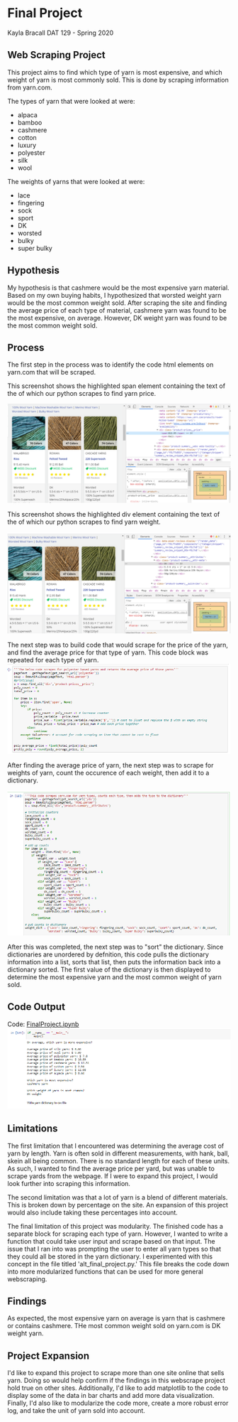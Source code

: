# Final Project

Kayla Bracall DAT 129 - Spring 2020

## Web Scraping Project

This project aims to find which type of yarn is most expensive, and which weight of yarn is most commonly sold. This is done by scraping information from yarn.com. 

The types of yarn that were looked at were:

* alpaca
* bamboo
* cashmere
* cotton
* luxury
* polyester
* silk
* wool

The weights of yarns that were looked at were:

* lace
* fingering
* sock
* sport
* DK
* worsted
* bulky
* super bulky 

## Hypothesis

My hypothesis is that cashmere would be the most expensive yarn material. Based on my own buying habits, I hypothesized that worsted weight yarn would be the most common weight sold. After scraping the site and finding the average price of each type of material, cashmere yarn was found to be the most expensive, on average. However, DK weight yarn was found to be the most common weight sold. 

## Process

The first step in the process was to identify the code html elements on yarn.com that will be scraped. 

This screenshot shows the highlighted span element containing the text of the of which our python scrapes to find yarn price.

![Screenscrape of yarn.com - Price](price_html.png)

This screenshot shows the highlighted div element containing the text of the of which our python scrapes to find yarn weight.

![Screenscrape of yarn.com - Weight](weight.png)

The next step was to build code that would scrape for the price of the yarn, and find the average price for that type of yarn. This code block was repeated for each type of yarn.
![Scraping Function](scraping_function.png)

After finding the average price of yarn, the next step was to scrape for weights of yarn, count the occurence of each weight, then add it to a dictionary.

![Weight Dictionary Function](weight_dict_function.png)

After this was completed, the next step was to "sort" the dictionary. Since dictionaries are unordered by defnition, this code pulls the dictionary information into a list, sorts that list, then puts the information back into a dictionary sorted. The first value of the dictionary is then displayed to determine the most expensive yarn and the most common weight of yarn sold. 

## Code Output
Code: [FinalProject.ipynb](FinalProject.ipynb)
![Code Output](final_project_code_output.png) 

## Limitations

The first limitation that I encountered was determining the average cost of yarn by length. Yarn is often sold in different measurements, with hank, ball, skein all being common. There is no standard length for each of these units. As such, I wanted to find the average price per yard, but was unable to scrape yards from the webpage. If I were to expand this project, I would look further into scraping this information. 

The second limitation was that a lot of yarn is a blend of different materials. This is broken down by percentage on the site. An expansion of this project would also include taking these percentages into account. 

The final limitation of this project was modularity. The finished code has a separate block for scraping each type of yarn. However, I wanted to write a function that could take user input and scrape based on that input. The issue that I ran into was prompting the user to enter all yarn types so that they could all be stored in the yarn dictionary. I experimented with this concept in the file titled 'alt_final_project.py.'  This file breaks the code down into more modularized functions that can be used for more general webscraping. 

## Findings
As expected, the most expensive yarn on average is yarn that is cashmere or contains cashmere. THe most common weight sold on yarn.com is DK weight yarn. 

## Project Expansion
I'd like to expand this project to scrape more than one site online that sells yarn. Doing so would help confirm if the findings in this webscrape project hold true on other sites. Additionally, I'd like to add matplotlib to the code to display some of the data in bar charts and add more data visualization. Finally, I'd also like to modularize the code more, create a more robust error log, and take the unit of yarn sold into account. 